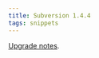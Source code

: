 ```yaml
---
title: Subversion 1.4.4
tags: snippets
---
```


[Upgrade notes](http://typechecked.net/wiki/Upgrading_to_Subversion_1.4.4).
